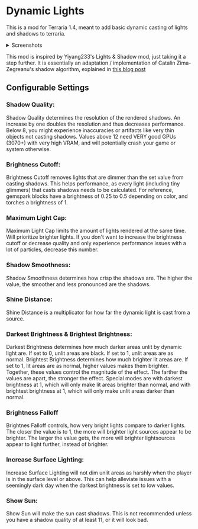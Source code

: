 # Dynamic Lights
This is a mod for Terraria 1.4, meant to add basic dynamic casting of lights and shadows to terraria.

<details>
  <summary>Screenshots</summary>
  
  ![Screenshot](https://i.imgur.com/0bhX5eF.png)
  ![Screenshot](https://i.imgur.com/dAtKZRi.png)
  ![Screenshot](https://i.imgur.com/acOI6Bi.png)
</details>

This mod is inspired by Yiyang233's Lights & Shadow mod, just taking it a step further.
It is essentially an adaptation / implementation of Catalin Zima-Zegreanu's shadow algorithm, explained in [this blog post](http://www.catalinzima.com/2010/07/my-technique-for-the-shader-based-dynamic-2d-shadows/)

## Configurable Settings

### Shadow Quality:
Shadow Quality determines the resolution of the rendered shadows.
An increase by one doubles the resolution and thus decreases performance.
Below 8, you might experience inaccuracies or artifacts like very thin objects not casting shadows.
Values above 12 need VERY good GPUs (3070+) with very high VRAM, and will potentially crash your game or system otherwise.

### Brightness Cutoff:
Brightness Cutoff removes lights that are dimmer than the set value from casting shadows.
This helps performance, as every light (including tiny glimmers) that casts shadows needs to be calculated.
For reference, gemspark blocks have a brightness of 0.25 to 0.5 depending on color, and torches a brightness of 1.

### Maximum Light Cap:
Maximum Light Cap limits the amount of lights rendered at the same time.
Will prioritize brighter lights. If you don't want to increase the brightness cutoff or decrease quality and only experience performance issues with a lot of particles, decrease this number.

### Shadow Smoothness:
Shadow Smoothness determines how crisp the shadows are.
The higher the value, the smoother and less pronounced are the shadows.

### Shine Distance:
Shine Distance is a multiplicator for how far the dynamic light is cast from a source.

### Darkest Brightness & Brightest Brightness:
Darkest Brightness determines how much darker areas unlit by dynamic light are.
If set to 0, unlit areas are black. If set to 1, unlit areas are as normal.
Brightest Brightness determines how much brighter lit areas are.
If set to 1, lit areas are as normal, higher values makes them brighter.
Together, these values control the magnitude of the effect.
The farther the values are apart, the stronger the effect.
Special modes are with darkest brightness at 1, which will only make lit areas brighter than normal, and with brightest brightness at 1, which will only make unlit areas darker than normal.

### Brightness Falloff
Brightnes Falloff controls, how very bright lights compare to darker lights.
The closer the value is to 1, the more will brighter light sources appear to be brighter.
The larger the value gets, the more will brighter lightsources appear to light further, instead of brighter.

### Increase Surface Lighting:
Increase Surface Lighting will not dim unlit areas as harshly when the player is in the surface level or above.
This can help alleviate issues with a seemingly dark day when the darkest brightness is set to low values.

### Show Sun:
Show Sun will make the sun cast shadows. This is not recommended unless you have a shadow quality of at least 11, or it will look bad.
